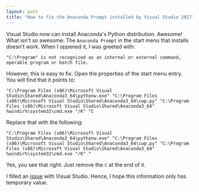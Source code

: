 ```yaml
---
layout: post
title: "How to fix the Anaconda Prompt installed by Visual Studio 2017"
---
```


Visual Studio now can install Anaconda's Python distribution. Awesome! What
isn't so awesome: The `Anaconda Prompt` in the start menu that installs doesn't
work. When I oppened it, I was greeted with:

```
"C:\Program" is not recognized as an internal or external command, operable program or batch file.
```

However, this is easy to fix. Open the properties of the start menu entry. You will find that it points to:

```
"C:\Program Files (x86)\Microsoft Visual Studio\Shared\Anaconda3_64\pythonw.exe" "C:\Program Files (x86)\Microsoft Visual Studio\Shared\Anaconda3_64\cwp.py" "C:\Program Files (x86)\Microsoft Visual Studio\Shared\Anaconda3_64" %windir%\system32\cmd.exe "/K" "C
```

Replace that with the following:

```
"C:\Program Files (x86)\Microsoft Visual Studio\Shared\Anaconda3_64\pythonw.exe" "C:\Program Files (x86)\Microsoft Visual Studio\Shared\Anaconda3_64\cwp.py" "C:\Program Files (x86)\Microsoft Visual Studio\Shared\Anaconda3_64" %windir%\system32\cmd.exe "/K" "
```

Yes, you see that right: Just remove the `C` at the end of it.

I filled an [issue](https://developercommunity.visualstudio.com/content/problem/173198/anaconda-prompt-doesnt-work-after-installation.html) with Visual Studio. Hence, I hope this information only has temporary value.